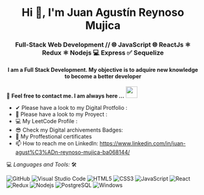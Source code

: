 <h1 align="center">Hi 🙂, I'm Juan Agustín Reynoso Mujica </h1>
<h3 align="center">Full-Stack Web Development // 🌐 JavaScript 🌐 ReactJs ⚛️ Redux ⚛️ Nodejs 💻 Express ✅ Sequelize </h3>

<h4 align="center">I am a Full Stack Development. My objective is to adquire new knowledge to become a better developer</h4>

<!-- ![](https://visitor-badge.glitch.me/badge?page_id=AlanBinu007.AlanBinu007) -->

📝 **Feel free to contact me. I am always here ...** <img src="https://media.giphy.com/media/WUlplcMpOCEmTGBtBW/giphy.gif" width="30">
<br>
- ✔  Please have a look to my Digital Protfolio :  
- 💪 Please have a look to my Proyect : 
- 💻 My LeetCode Profile : 
- 😎 Check my Digital archivements Badges:
- 🎉 My Proffestional certificates  
- 📫 How to reach me on LinkedIn: https://www.linkedin.com/in/juan-agust%C3%ADn-reynoso-mujica-ba068144/


💻 *Languages and Tools:* 🛠️<br>


![GitHub](https://img.shields.io/badge/-GitHub-000000?style=flat&logo=github&logoColor=000000&labelColor=ffffff)
![Visual Studio Code](https://img.shields.io/badge/-VSCode-000000?style=flat&logo=visual-studio-code&labelColor=007ACC)
![HTML5](https://img.shields.io/badge/-HTML5-000000?style=flat&logo=html5&logoColor=ffffff&labelColor=E34F26)
![CSS3](https://img.shields.io/badge/-CSS3-000000?style=flat&logo=css3&logoColor=ffffff&labelColor=1572B6) 
![JavaScript](https://img.shields.io/badge/-JavaScript-000000?style=flat&logo=javascript)
![React](https://img.shields.io/badge/-React-000000?style=flat&logo=react)
![Redux](https://img.shields.io/badge/-Redux-000000?style=flat&logo=redux&logoColor=764ABC&labelColor=ffffff)
![Nodejs](https://img.shields.io/badge/-Nodejs-000000?style=flat&logo=Node.js)
![PostgreSQL](https://img.shields.io/badge/-PostgreSQL-000000?style=flat&logo=postgresql&logoColor=ffffff&labelColor=336791)
![Windows](https://img.shields.io/badge/-Windows-000000?style=flat&logo=windows&logoColor=ffffff&labelColor=0078D6)
